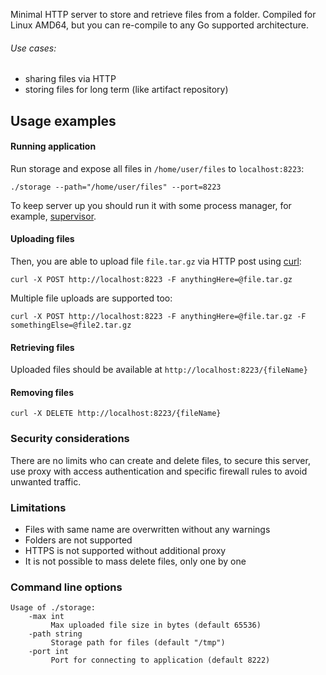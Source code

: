 Minimal HTTP server to store and retrieve files from a folder. Compiled for Linux AMD64, but you can re-compile to any Go supported architecture.

###### Use cases:
 - sharing files via HTTP
 - storing files for long term (like artifact repository)

## Usage examples

#### Running application

Run storage and expose all files in `/home/user/files` to `localhost:8223`:

    ./storage --path="/home/user/files" --port=8223

To keep server up you should run it with some process manager, for example, [supervisor]([http://supervisord.org/).

#### Uploading files

Then, you are able to upload file `file.tar.gz` via HTTP post using [curl]([https://curl.haxx.se/):

    curl -X POST http://localhost:8223 -F anythingHere=@file.tar.gz

Multiple file uploads are supported too:

    curl -X POST http://localhost:8223 -F anythingHere=@file.tar.gz -F somethingElse=@file2.tar.gz

#### Retrieving files

Uploaded files should be available at `http://localhost:8223/{fileName}`

#### Removing files

    curl -X DELETE http://localhost:8223/{fileName}

### Security considerations

There are no limits who can create and delete files, to secure this server, use proxy with access authentication and specific firewall rules to avoid unwanted traffic.

### Limitations
 - Files with same name are overwritten without any warnings
 - Folders are not supported
 - HTTPS is not supported without additional proxy
 - It is not possible to mass delete files, only one by one

### Command line options

    Usage of ./storage:
        -max int
             Max uploaded file size in bytes (default 65536)
        -path string
             Storage path for files (default "/tmp")
        -port int
             Port for connecting to application (default 8222)
